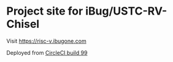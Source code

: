 # Project site for iBug/USTC-RV-Chisel

Visit <https://risc-v.ibugone.com>

Deployed from [CircleCI build 99](https://circleci.com/gh/iBug/USTC-RV-Chisel/99)
